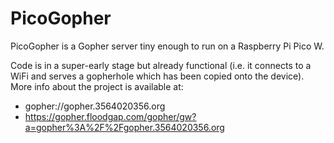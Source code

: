 # PicoGopher

PicoGopher is a Gopher server tiny enough to run on a Raspberry Pi Pico W.

Code is in a super-early stage but already functional (i.e. it connects to a WiFi and serves a gopherhole which has been copied onto the device).
More info about the project is available at:

- gopher://gopher.3564020356.org
- https://gopher.floodgap.com/gopher/gw?a=gopher%3A%2F%2Fgopher.3564020356.org
